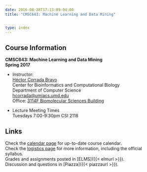 ```yaml
---
date: 2016-08-28T17:13:09-04:00
title: "CMSC643: Machine Learning and Data Mining"


type: index
---
```


## Course Information

**CMSC643: Machine Learning and Data Mining**  
**Spring 2017**

*	Instructor:  
    [H&eacute;ctor Corrada Bravo](http://www.cbcb.umd.edu/~hcorrada)  
    Center for Bioinformatics and Computational Biology  
    Department of Computer Science  
    <hcorrada@umiacs.umd.edu>  
    Office: [3114F Biomolecular Sciences Building](https://www.cbcb.umd.edu/about-us/directions)  

*	Lecture Meeting Times    
    Tuesdays 7:00-9:30pm CSI 2118

## Links

Check the [calendar page](calendar/) for up-to-date course calendar.  
Check the [logistics page](logistics/) for more information, including the official syllabus.  
Grades and assignments posted in [ELMS]({{< elmurl >}}).  
Discussion and questions in [Piazza]({{< piazzaurl >}}).
